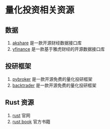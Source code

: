 # 量化投资相关资源

## 数据

1. [akshare](https://akshare.akfamily.xyz/) 是一款开源财经数据接口库
2. [yfinance](https://github.com/ranaroussi/yfinance) 是一款基于雅虎财经的开源数据接口库

## 投研框架

1. [pybroker](https://www.pybroker.com/) 是一款开源免费的量化投研框架
2. [backtrader](https://www.backtrader.com/) 是一款开源免费的量化投研框架

## Rust 资源

1. [rust](https://www.rust-lang.org/) 官网
2. [rust book](https://doc.rust-lang.org/book/) 官方书籍
